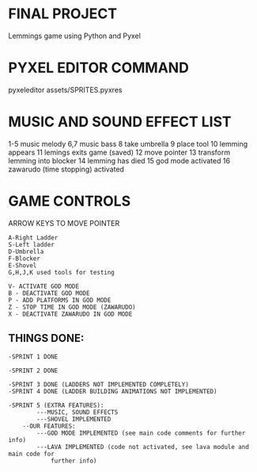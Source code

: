 # FINAL PROJECT

Lemmings game using Python and Pyxel

# PYXEL EDITOR COMMAND

pyxeleditor assets/SPRITES.pyxres

# MUSIC AND SOUND EFFECT LIST

1-5 music melody
6,7 music bass
8 take umbrella
9 place tool
10 lemming appears
11 lemings exits game (saved)
12 move pointer
13 transform lemming into blocker
14 lemming has died
15 god mode activated
16 zawarudo (time stopping) activated

# GAME CONTROLS

ARROW KEYS TO MOVE POINTER

    A-Right Ladder
    S-Left ladder
    D-Umbrella
    F-Blocker
    E-Shovel
    G,H,J,K used tools for testing

    V- ACTIVATE GOD MODE
    B - DEACTIVATE GOD MODE
    P - ADD PLATFORMS IN GOD MODE
    Z - STOP TIME IN GOD MODE (ZAWARUDO)
    X - DEACTIVATE ZAWARUDO IN GOD MODE

## THINGS DONE:

    -SPRINT 1 DONE

    -SPRINT 2 DONE

    -SPRINT 3 DONE (LADDERS NOT IMPLEMENTED COMPLETELY)
    -SPRINT 4 DONE (LADDER BUILDING ANIMATIONS NOT IMPLEMENTED)

    -SPRINT 5 (EXTRA FEATURES):
            ---MUSIC, SOUND EFFECTS
            ---SHOVEL IMPLEMENTED
        --OUR FEATURES:
            ---GOD MODE IMPLEMENTED (see main code comments for further info)
            ---LAVA IMPLEMENTED (code not activated, see lava module and main code for
                further info)



